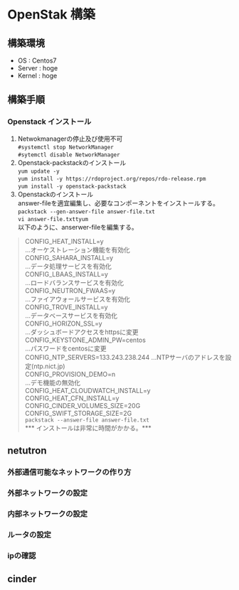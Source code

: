 # OpenStak 構築
## 構築環境
- OS : Centos7
- Server : hoge
- Kernel : hoge

## 構築手順
### Openstack インストール
1. Netwokmanagerの停止及び使用不可  
`#systemctl stop NetworkManager`  
`#sytemctl disable NetworkManager`  
2. Openstack-packstackのインストール  
`yum update -y`  
`yum install -y https://rdoproject.org/repos/rdo-release.rpm`  
`yum install -y openstack-packstack`  
3. Openstackのインストール  
answer-fileを適宜編集し、必要なコンポーネントをインストールする。  
`packstack --gen-answer-file answer-file.txt`  
`vi answer-file.txttyum `  
以下のように、anserwer-fileを編集する。  

>CONFIG_HEAT_INSTALL=y  
>...オーケストレーション機能を有効化  
>CONFIG_SAHARA_INSTALL=y   
>...データ処理サービスを有効化  
>CONFIG_LBAAS_INSTALL=y   
>...ロードバランスサービスを有効化  
>CONFIG_NEUTRON_FWAAS=y  
>...ファイアウォールサービスを有効化  
>CONFIG_TROVE_INSTALL=y  
>...データベースサービスを有効化  
>CONFIG_HORIZON_SSL=y  
>...ダッシュボードアクセスをhttpsに変更  
>CONFIG_KEYSTONE_ADMIN_PW=centos  
>...パスワードをcentosに変更  
>CONFIG_NTP_SERVERS=133.243.238.244 
>...NTPサーバのアドレスを設定(ntp.nict.jp)  
>CONFIG_PROVISION_DEMO=n  
>...デモ機能の無効化  
>CONFIG_HEAT_CLOUDWATCH_INSTALL=y  
>CONFIG_HEAT_CFN_INSTALL=y  
>CONFIG_CINDER_VOLUMES_SIZE=20G  
>CONFIG_SWIFT_STORAGE_SIZE=2G  
`packstack --answer-file answer-file.txt`  
*** インストールは非常に時間がかかる。***
## netutron
### 外部通信可能なネットワークの作り方  
### 外部ネットワークの設定
### 内部ネットワークの設定
### ルータの設定
### ipの確認
## cinder


